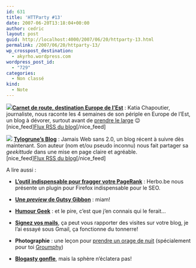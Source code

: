 ```yaml
---
id: 631
title: 'HTTParty #13'
date: 2007-06-20T13:18:04+00:00
author: cedric
layout: post
guid: http://localhost:4000/2007/06/20/httparty-13.html
permalink: /2007/06/20/httparty-13/
wp_crosspost_destination:
  - akyrho.wordpress.com
wordpress_post_id:
  - "729"
categories:
  - Non classé
kind:
  - Note
---
```

![](/images/images/2007/06/carnetderoute.png)**[Carnet de route, destination Europe de l’Est](http://www.amabilia.com/blogs/carnetderoute/index.php)** : Katia Chapoutier, journaliste, nous raconte les 4 semaines de son périple en Europe de l’Est, un blog à dévorer, surtout avant de [prendre le large](http://www.parenthese.be/tag/Eurotrip_2007/) 😉 [  
](http://www.amabilia.com/blogs/carnetderoute/?feed=rss2) [nice_feed][Flux RSS du blog](http://www.amabilia.com/blogs/carnetderoute/?feed=rss2)[/nice_feed]

![](/images/images/2007/06/tylogrune.png) [**Tylogrune’s Blog**](http://tylogrune.be/blog/) : Jamais Web sans 2.0, un blog récent à suivre dès maintenant. Son auteur (nom et/ou pseudo inconnu) nous fait partager sa _geekittude_ dans une mise en page claire et agréable. [  
](http://feeds.feedburner.com/tylogrune) [nice_feed][Flux RSS du blog](http://feeds.feedburner.com/tylogrune)[/nice_feed]

A lire aussi :

  * **[L’outil indispensable pour fragger votre PageRank](http://herdo.be/blog/index.php?2007/06/13/85-seoquake)** : Herbo.be nous présente un plugin pour Firefox indispensable pour le SEO.

  * **[Une _preview_ de Gutsy Gibbon](http://www.kagou.fr/post/2007/06/07/Gutsy-Gibbon-Tribe1)** : miam!

  * **[Humour Geek](http://www.geeek.org/post/2007/05/17/BashFr-Toujours-aussi-drole)** : et le pire, c’est que j’en connais qui le ferait…

  * **[Signez vos mails](http://www.presse-citron.net/?2007/05/10/2008-avec-blogsigs-le-dernier-billet-de-votre-blog-en-signature-automatique-de-vos-emails)**, ça peut vous rapporter des visites sur votre blog, je l’ai essayé sous Gmail, ça fonctionne du tonnerre!

  * **Photographie** : une leçon pour [prendre un orage de nuit](http://www.geeek.org/post/2007/04/26/Lecon-de-photo-%3A-prendre-un-Orage-la-nuit) (spécialement pour toi [Groumphy](http://my.opera.com/Groumphy/blog/))

  * **[Blogasty gonfle](http://blog.profession-web.ch/index.php/282-blogasty-victime-de-son-succes)**, mais la sphère n’éclatera pas!